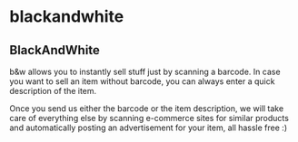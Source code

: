 blackandwhite
=============

BlackAndWhite
-------------

b&w allows you to instantly sell stuff just by scanning a barcode. In case you want to sell an item without barcode, you can always enter a quick description of the item.

Once you send us either the barcode or the item description, we will take care of everything else by scanning e-commerce sites for similar products and automatically posting an advertisement for your item, all hassle free :)


